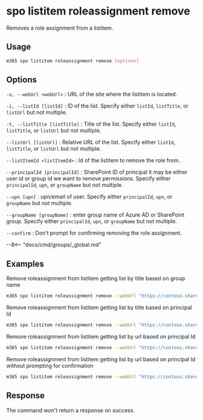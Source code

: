 # spo listitem roleassignment remove

Removes a role assignment from a listitem.

## Usage

```sh
m365 spo listitem roleassignment remove [options]
```

## Options

`-u, --webUrl <webUrl>`
: URL of the site where the listitem is located.

`-i, --listId [listId]`
: ID of the list. Specify either `listId`, `listTitle`, or `listUrl` but not multiple.

`-t, --listTitle [listTitle]`
: Title of the list. Specify either `listId`, `listTitle`, or `listUrl` but not multiple.

`--listUrl [listUrl]`
: Relative URL of the list. Specify either `listId`, `listTitle`, or `listUrl` but not multiple.

`--listItemId <listItemId>`
: Id of the listitem to remove the role from.

`--principalId [principalId]`
: SharePoint ID of principal it may be either user id or group id we want to remove permissions. Specify either `principalId`, `upn`, or `groupName` but not multiple.

`--upn [upn]`
: upn/email of user. Specify either `principalId`, `upn`, or `groupName` but not multiple.

`--groupName [groupName]`
: enter group name of Azure AD or SharePoint group. Specify either `principalId`, `upn`, or `groupName` but not multiple.

`--confirm`
: Don't prompt for confirming removing the role assignment.

--8<-- "docs/cmd/groups/_global.md"

## Examples

Remove roleassignment from listitem getting list by title based on group name

```sh
m365 spo listitem roleassignment remove --webUrl "https://contoso.sharepoint.com/sites/contoso-sales" --listTitle "someList" --listItemId 1 --groupName "saleGroup"
```

Remove roleassignment from listitem getting list by title based on principal Id

```sh
m365 spo listitem roleassignment remove --webUrl "https://contoso.sharepoint.com/sites/contoso-sales" --listTitle "Events" --listItemId 1 --principalId 2
```

Remove roleassignment from listitem getting list by url based on principal Id

```sh
m365 spo listitem roleassignment remove --webUrl "https://contoso.sharepoint.com/sites/contoso-sales" --listUrl '/sites/contoso-sales/lists/Events' --listItemId 1 --principalId 2
```


Remove roleassignment from listitem getting list by url based on principal Id without prompting for confirmation

```sh
m365 spo listitem roleassignment remove --webUrl "https://contoso.sharepoint.com/sites/contoso-sales" --listUrl '/sites/contoso-sales/lists/Events' --listItemId 1 --principalId 2 --confirm
```

## Response

The command won't return a response on success.
